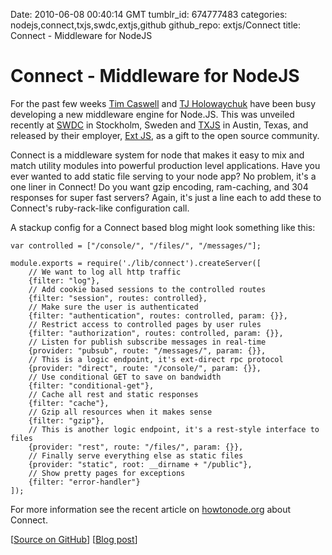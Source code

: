 Date: 2010-06-08 00:40:14 GMT
tumblr_id: 674777483
categories: nodejs,connect,txjs,swdc,extjs,github
github_repo: extjs/Connect
title: Connect - Middleware for NodeJS

# Connect - Middleware for NodeJS

For the past few weeks [Tim Caswell][] and [TJ Holowaychuk][] have been busy developing a new middleware engine for Node.JS.  This was unveiled recently at [SWDC][] in Stockholm, Sweden and [TXJS][] in Austin, Texas, and released by their employer, [Ext JS][], as a gift to the open source community.

Connect is a middleware system for node that makes it easy to mix and match utility modules into powerful production level applications.  Have you ever wanted to add static file serving to your node app?  No problem, it's a one liner in Connect!  Do you want gzip encoding, ram-caching, and 304 responses for super fast servers?  Again, it's just a line each to add these to Connect's ruby-rack-like configuration call.

A stackup config for a Connect based blog might look something like this:

    var controlled = ["/console/", "/files/", "/messages/"];

    module.exports = require('./lib/connect').createServer([
        // We want to log all http traffic
        {filter: "log"},
        // Add cookie based sessions to the controlled routes
        {filter: "session", routes: controlled},
        // Make sure the user is authenticated
        {filter: "authentication", routes: controlled, param: {}},
        // Restrict access to controlled pages by user rules
        {filter: "authorization", routes: controlled, param: {}},
        // Listen for publish subscribe messages in real-time
        {provider: "pubsub", route: "/messages/", param: {}},
        // This is a logic endpoint, it's ext-direct rpc protocol
        {provider: "direct", route: "/console/", param: {}},
        // Use conditional GET to save on bandwidth
        {filter: "conditional-get"},
        // Cache all rest and static responses
        {filter: "cache"},
        // Gzip all resources when it makes sense
        {filter: "gzip"},
        // This is another logic endpoint, it's a rest-style interface to files
        {provider: "rest", route: "/files/", param: {}},
        // Finally serve everything else as static files
        {provider: "static", root: __dirname + "/public"},
        // Show pretty pages for exceptions
        {filter: "error-handler"}
    ]);


For more information see the recent article on [howtonode.org][] about Connect.

[howtonode.org]: http://howtonode.org/connect-it
[Ext JS]: http://www.extjs.com/
[Tim Caswell]: http://github.com/creationix
[TJ Holowaychuk]: http://github.com/visionmedia
[TXJS]: http://www.slideshare.net/creationix/real-time-web-with-node
[SWDC]: http://www.slideshare.net/creationix/node-powered-mobile

[[Source on GitHub](http://github.com/extjs/Connect)] [[Blog post](http://howtonode.org/connect-it)]
